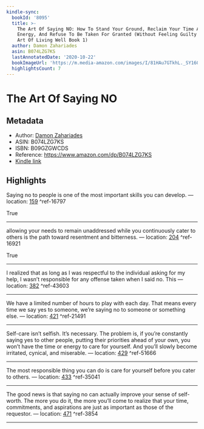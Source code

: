 ```yaml
---
kindle-sync:
  bookId: '8095'
  title: >-
    The Art Of Saying NO: How To Stand Your Ground, Reclaim Your Time And
    Energy, And Refuse To Be Taken For Granted (Without Feeling Guilty!) (The
    Art Of Living Well Book 1)
  author: Damon Zahariades
  asin: B074LZG7KS
  lastAnnotatedDate: '2020-10-22'
  bookImageUrl: 'https://m.media-amazon.com/images/I/81HAu7GTkhL._SY160.jpg'
  highlightsCount: 7
---
```

# The Art Of Saying NO
## Metadata
* Author: [Damon Zahariades](https://www.amazon.com/Damon-Zahariades/e/B011Q3T9ZQ/ref=dp_byline_cont_ebooks_1)
* ASIN: B074LZG7KS
* ISBN: B09GZGWCDS
* Reference: https://www.amazon.com/dp/B074LZG7KS
* [Kindle link](kindle://book?action=open&asin=B074LZG7KS)

## Highlights
Saying no to people is one of the most important skills you can develop. — location: [159](kindle://book?action=open&asin=B074LZG7KS&location=159) ^ref-16797

True

---
allowing your needs to remain unaddressed while you continuously cater to others is the path toward resentment and bitterness. — location: [204](kindle://book?action=open&asin=B074LZG7KS&location=204) ^ref-16921

True

---
I realized that as long as I was respectful to the individual asking for my help, I wasn’t responsible for any offense taken when I said no. This — location: [382](kindle://book?action=open&asin=B074LZG7KS&location=382) ^ref-43603

---
We have a limited number of hours to play with each day. That means every time we say yes to someone, we’re saying no to someone or something else. — location: [421](kindle://book?action=open&asin=B074LZG7KS&location=421) ^ref-21491

---
Self-care isn’t selfish. It’s necessary. The problem is, if you’re constantly saying yes to other people, putting their priorities ahead of your own, you won’t have the time or energy to care for yourself. And you’ll slowly become irritated, cynical, and miserable. — location: [429](kindle://book?action=open&asin=B074LZG7KS&location=429) ^ref-51666

---
The most responsible thing you can do is care for yourself before you cater to others. — location: [433](kindle://book?action=open&asin=B074LZG7KS&location=433) ^ref-35041

---
The good news is that saying no can actually improve your sense of self-worth. The more you do it, the more you’ll come to realize that your time, commitments, and aspirations are just as important as those of the requestor. — location: [471](kindle://book?action=open&asin=B074LZG7KS&location=471) ^ref-3854

---
